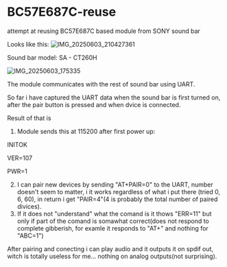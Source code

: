 # BC57E687C-reuse
attempt at reusing BC57E687C based module from SONY sound bar

Looks like this:
![IMG_20250603_210427361](https://github.com/user-attachments/assets/322ceb1b-6371-426a-953e-6d3e07f00113)

Sound bar model: SA - CT260H

![IMG_20250603_175335](https://github.com/user-attachments/assets/765bead5-d470-46d4-a7c6-a5800219f833)

The module communicates with the rest of sound bar using UART.

So far i have captured the UART data when the sound bar is first turned on, after the pair button is pressed and when dvice is connected.

Result of that is
1. Module sends this at 115200 after first power up:
   
INITOK

VER=107

PWR=1

2. I can pair new devices by sending "AT+PAIR=0" to the UART, number doesn't seem to matter, i it works regardless of what i put there (tried 0, 6, 60), in return i get "PAIR=4"(4 is probably the total number of paired divices).
3. If it does not "understand" what the comand is it thows "ERR=11" but only if part of the comand is somawhat correct(does not respond to complete gibberish, for examle it responds to "AT+" and nothing for "ABC=1")

After pairing and conecting i can play audio and it outputs it on spdif out, witch is totally useless for me... nothing  on analog outputs(not surprising).
